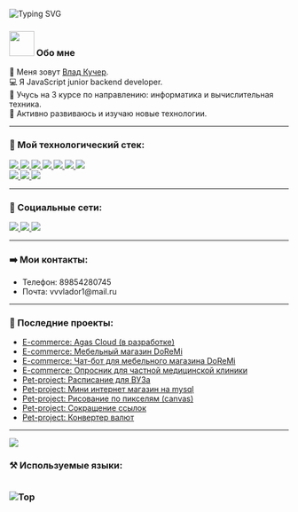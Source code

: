 ![Typing SVG](https://readme-typing-svg.herokuapp.com?color=%2336BCF7&lines=Добро+пожаловать!) 

<h3>
 <img src="https://github.com/TheDudeThatCode/TheDudeThatCode/blob/master/Assets/Developer.gif" width="45px"> Обо мне  
</h3> 

👨 Меня зовут <a href="https://vk.com/c_o_d_e_r" target="_blank">Влад Кучер</a>.  
💻 Я JavaScript junior backend developer.   
💼 Учусь на 3 курсе по направлению: информатика и вычислительная техника.   
 🚀 Активно развиваюсь и изучаю новые технологии.  
<hr>

<h3>🔧 Мой технологический стек: </h3>
<p>
  <a href="https://html.com/" target="_blank">
    <img src="https://img.shields.io/badge/HTML-E34F26?style=for-the-badge&logo=HTML5&logoColor=white">
  </a>
  <a href="https://www.w3schools.com/css/" target="_blank">
    <img src="https://img.shields.io/badge/CSS-1572B6?style=for-the-badge&logo=CSS3&logoColor=white">
  </a>
  <a href="https://www.javascript.com/" target="_blank">
    <img src="https://img.shields.io/badge/JavaScript-323330?style=for-the-badge&logo=javascript&logoColor=F7DF1E">
  </a>
  <a href="https://nodejs.org/en/" target="_blank">
    <img src="https://img.shields.io/badge/NODE.JS-339933?style=for-the-badge&logo=Node.js&logoColor=white">
  </a>
  <a href="https://www.json.org/json-en.html" target="_blank">
    <img src="https://img.shields.io/badge/JSON-000000?style=for-the-badge&logo=JSON&logoColor=white">
  </a> 
  <a href="https://code.visualstudio.com/" target="_blank">
    <img src="https://img.shields.io/badge/VS%20Code-007ACC?&style=for-the-badge&logo=visual-studio-code&logoColor=white">
  </a>
  <a href="https://www.google.com/intl/en_in/chrome/" target="_blank">
    <img src="https://img.shields.io/badge/google%20chrome-4285F4?&style=for-the-badge&logo=google%20chrome&logoColor=white">
  </a>
  <br>
  <a href="https://socket.io/" target="_blank">
    <img src="https://img.shields.io/badge/socket.io-12976e?&style=for-the-badge&logo=socket.io&logoColor=white">
  </a> 
  <a href="https://expressjs.com/" target="_blank">
    <img src="https://img.shields.io/badge/express.js-000000?&style=for-the-badge&logo=Express&logoColor=white">
  </a>
  <a href="https://www.mongodb.com/" target="_blank">
    <img src="https://img.shields.io/badge/mongodb-3a7c4a.svg?&style=for-the-badge&logo=mongodb&logoColor=white">
  </a> 
</p>
<hr>

<h3> 🤝 Социальные сети: </h3>
<p>
  <a href="https://vk.com/c_o_d_e_r" target="_blank">
    <img src="https://img.shields.io/badge/vk-146bc2?&style=for-the-badge&logo=vk&logoColor=white">
  </a>
  <a href="https://wa.me/79854280745" target="_blank">
    <img src="https://img.shields.io/badge/WhatsApp-12976e?&style=for-the-badge&logo=whatsapp&logoColor=white">
  </a>
  <a href="mailto:vvvlador1@mail.ru" target="_blank">
    <img src="https://img.shields.io/badge/mail.ru-005ff9?&style=for-the-badge&logo=mail.ru&logoColor=white">
  </a> 
</p>
<hr>

<h3> ➡️ Мои контакты: </h3>
<ul>
 <li>Телефон: 89854280745</li>
 <li>Почта: vvvlador1@mail.ru</li> 
</ul>
<hr>

<h3> 📕 Последние проекты: </h3>
<ul>
 <li>
  <a href="#" target="_blank">E-commerce: Agas Cloud (в разработке)</a>
 </li>
 <li>
  <a href="https://github.com/Vlador15/shop-doremi" target="_blank">E-commerce: Мебельный магазин DoReMi</a>
 </li>
 <li>
  <a href="https://github.com/Vlador15/vk-chat-bot-for-doremi" target="_blank">E-commerce: Чат-бот для мебельного магазина DoReMi</a>
 </li>
 <li>
  <a href="https://github.com/Vlador15/med-quiz" target="_blank">E-commerce: Опросник для частной медицинской клиники</a>
 </li>
 <li>
  <a href="https://github.com/Vlador15/timetable" target="_blank">Pet-project: Расписание для ВУЗа</a> 
 </li>
 <li>
  <a href="https://github.com/Vlador15/mini-shop-mysql" target="_blank">Pet-project: Мини интернет магазин на mysql</a> 
 </li>
 <li>
  <a href="https://github.com/Vlador15/pixel" target="_blank">Pet-project: Рисование по пикселям (canvas)</a> 
 </li>
 <li>
  <a href="https://github.com/Vlador15/short-url" target="_blank">Pet-project: Сокращение ссылок</a>
 </li>
 <li>
  <a href="https://github.com/Vlador15/currency-converter" target="_blank">Pet-project: Конвертер валют</a>
 </li>
</ul>
<hr>

![](https://komarev.com/ghpvc/?username=vlador15&color=blueviolet)
 
<h3> ⚒ Используемые языки: </3>   
<br>
<br>
 
![Top](https://github-readme-stats.vercel.app/api/top-langs/?username=vlador15&layout=compact)  
